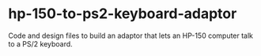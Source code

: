 # hp-150-to-ps2-keyboard-adaptor
Code and design files to build an adaptor that lets an HP-150 computer talk to a PS/2 keyboard.
